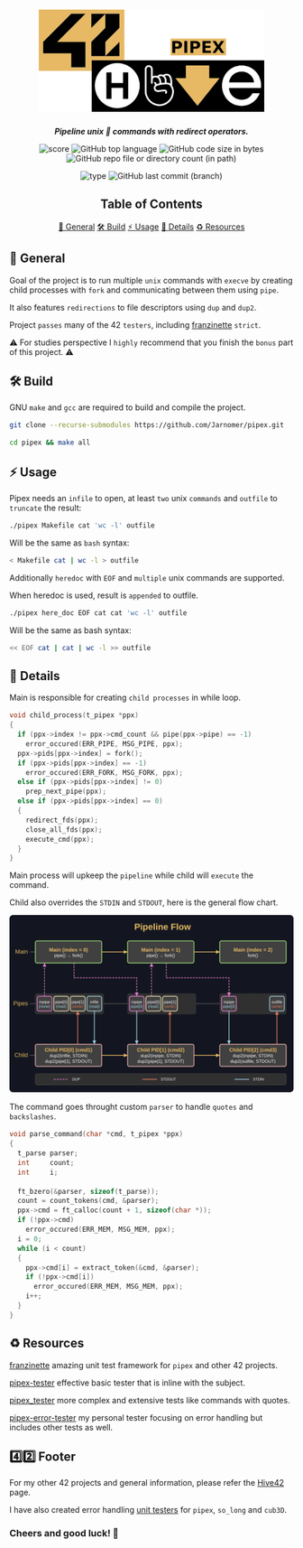 <h1 align="center">
  <img src="assets/pipex.png" alt="pipex" width="400">
</h1>

<p align="center">
  <b><i>Pipeline unix 🐧 commands with redirect operators.</i></b><br>
</p>

<p align="center">
  <img src="https://img.shields.io/badge/Score-125%2F100-lightgreen?style=for-the-badge" alt="score">
  <img src="https://img.shields.io/github/languages/top/Jarnomer/pipex?style=for-the-badge&logo=c&label=%20&labelColor=gray&color=lightblue" alt="GitHub top language">
	<img src="https://img.shields.io/github/languages/code-size/Jarnomer/pipex?style=for-the-badge&color=lightyellow" alt="GitHub code size in bytes">
  <img src="https://img.shields.io/github/directory-file-count/Jarnomer/pipex/sources?style=for-the-badge&label=sources&color=pink" alt="GitHub repo file or directory count (in path)">
</p>

<p align="center">
  <img src="https://img.shields.io/badge/Type-Solo-violet?style=for-the-badge" alt="type">
  <img src="https://img.shields.io/github/last-commit/Jarnomer/pipex/main?style=for-the-badge&color=red" alt="GitHub last commit (branch)">
</p>

<div align="center">

## Table of Contents
[📝 General](#-general)
[🛠️ Build](#️-build)
[⚡ Usage](#-usage)
[🚀 Details](#-details)
[♻️ Resources](#️-resources)

</div>

## 📝 General

Goal of the project is to run multiple `unix` commands with `execve` by creating child processes with `fork` and communicating between them using `pipe`.

It also features `redirections` to file descriptors using `dup` and `dup2`.

Project `passes` many of the 42 `testers`, including [franzinette](https://github.com/xicodomingues/francinette) `strict`.

⚠️ For studies perspective I `highly` recommend that you finish the `bonus` part of this project. ⚠️

## 🛠️ Build

GNU `make` and `gcc` are required to build and compile the project.

```bash
git clone --recurse-submodules https://github.com/Jarnomer/pipex.git
```

```bash
cd pipex && make all
```

## ⚡ Usage

Pipex needs an `infile` to open, at least `two` unix `commands` and `outfile` to `truncate` the result:

```bash
./pipex Makefile cat 'wc -l' outfile
```

Will be the same as `bash` syntax:

```bash
< Makefile cat | wc -l > outfile
```

Additionally `heredoc` with `EOF` and `multiple` unix commands are supported.

When heredoc is used, result is `appended` to outfile.

```bash
./pipex here_doc EOF cat cat 'wc -l' outfile
```

Will be the same as bash syntax:

```bash
<< EOF cat | cat | wc -l >> outfile
```

## 🚀 Details

Main is responsible for creating `child processes` in while loop.

```c
void child_process(t_pipex *ppx)
{
  if (ppx->index != ppx->cmd_count && pipe(ppx->pipe) == -1)
    error_occured(ERR_PIPE, MSG_PIPE, ppx);
  ppx->pids[ppx->index] = fork();
  if (ppx->pids[ppx->index] == -1)
    error_occured(ERR_FORK, MSG_FORK, ppx);
  else if (ppx->pids[ppx->index] != 0)
    prep_next_pipe(ppx);
  else if (ppx->pids[ppx->index] == 0)
  {
    redirect_fds(ppx);
    close_all_fds(ppx);
    execute_cmd(ppx);
  }
}
```

Main process will upkeep the `pipeline` while child will `execute` the command.

Child also overrides the `STDIN` and `STDOUT`, here is the general flow chart.

![Alt text](assets/flow.svg)

The command goes throught custom `parser` to handle `quotes` and `backslashes`.

```c
void parse_command(char *cmd, t_pipex *ppx)
{
  t_parse parser;
  int     count;
  int     i;

  ft_bzero(&parser, sizeof(t_parse));
  count = count_tokens(cmd, &parser);
  ppx->cmd = ft_calloc(count + 1, sizeof(char *));
  if (!ppx->cmd)
    error_occured(ERR_MEM, MSG_MEM, ppx);
  i = 0;
  while (i < count)
  {
    ppx->cmd[i] = extract_token(&cmd, &parser);
    if (!ppx->cmd[i])
      error_occured(ERR_MEM, MSG_MEM, ppx);
    i++;
  }
}
```

## ♻️ Resources

[franzinette](https://github.com/xicodomingues/francinette) amazing unit test framework for `pipex` and other 42 projects.

[pipex-tester](https://github.com/vfurmane/pipex-tester) effective basic tester that is inline with the subject.

[pipex_tester](https://github.com/bastienkody/pipex_tester) more complex and extensive tests like commands with quotes.

[pipex-error-tester](https://github.com/Jarnomer/pipex-error-tester) my personal tester focusing on error handling but includes other tests as well.

## 4️⃣2️⃣ Footer

For my other 42 projects and general information, please refer the [Hive42](https://github.com/Jarnomer/Hive42) page.

I have also created error handling [unit testers](https://github.com/Jarnomer/42Testers) for `pipex`, `so_long` and `cub3D`.

### Cheers and good luck! 🥳